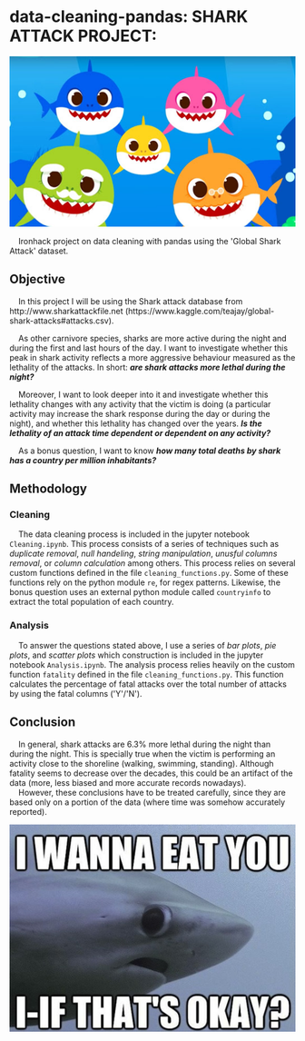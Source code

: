 # data-cleaning-pandas: SHARK ATTACK PROJECT: 

<img src="./INPUT/babyshark.jpg" alt="Sharks"
	title="Very aggresive sharks" width="2000" height="300"/>

<p>&nbsp;&nbsp;&nbsp;&nbsp;Ironhack project on data cleaning with pandas using the 'Global Shark Attack' dataset.

## Objective
<p>&nbsp;&nbsp;&nbsp;&nbsp;In this project I will be using the Shark attack database from http://www.sharkattackfile.net (https://www.kaggle.com/teajay/global-shark-attacks#attacks.csv).

<p>&nbsp;&nbsp;&nbsp;&nbsp;As other carnivore species, sharks are more active during the night and during the first and last hours of the day. I want to investigate whether this peak in shark activity reflects a more aggressive behaviour measured as the lethality of the attacks. In short: <strong><em>are shark attacks more lethal during the night?</em></strong> 
<p>&nbsp;&nbsp;&nbsp;&nbsp;Moreover, I want to look deeper into it and investigate whether this lethality changes with any activity that the victim is doing (a particular activity may increase the shark response during the day or during the night), and whether this lethality has changed over the years. <strong><em>Is the lethality of an attack time dependent or dependent on any activity?</em></strong>
<p>&nbsp;&nbsp;&nbsp;&nbsp;As a bonus question, I want to know <strong><em>how many total deaths by shark has a country per million inhabitants?</em></strong>

## Methodology
### Cleaning
&nbsp;&nbsp;&nbsp;&nbsp;The data cleaning process is included in the jupyter notebook `Cleaning.ipynb`. This process consists of a series of techniques such as <em>duplicate removal</em>, <em>null handeling</em>, <em>string manipulation</em>, <em>unusful columns removal</em>, or <em>column calculation</em> among others. This process relies on several custom functions defined in the file `cleaning_functions.py`. Some of these functions rely on the python module `re`, for regex patterns. Likewise, the bonus question uses an external python module called `countryinfo` to extract the total population of each country. 
### Analysis
&nbsp;&nbsp;&nbsp;&nbsp;To answer the questions stated above, I use a series of <em>bar plots</em>, <em>pie plots</em>, and <em>scatter plots</em> which construction is included in the jupyter notebook `Analysis.ipynb`. The analysis process relies heavily on the custom function `fatality` defined in the file `cleaning_functions.py`. This function calculates the percentage of fatal attacks over the total number of attacks by using the fatal columns ('Y'/'N').
## Conclusion
&nbsp;&nbsp;&nbsp;&nbsp;In general, shark attacks are 6.3% more lethal during the night than during the night. This is specially true when the victim is performing an activity close to the shoreline (walking, swimming, standing). Although fatality seems to decrease over the decades, this could be an artifact of the data (more, less biased and more accurate records nowadays).<br>&nbsp;&nbsp;&nbsp;&nbsp;However, these conclusions have to be treated carefully, since they are based only on a portion of the data (where time was somehow accurately reported).

<p align="center">
<img src="./INPUT/sharkmeme.jpg" alt="Sharks"
	title="Could I please eat you?"/>
</p>